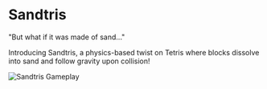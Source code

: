 # Sandtris

"But what if it was made of sand..."

Introducing Sandtris, a physics-based twist on Tetris where blocks dissolve into sand and follow gravity upon collision!

![Sandtris Gameplay](media/gameplay.gif)
